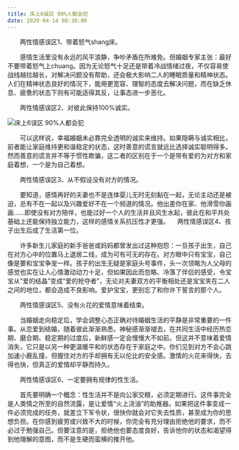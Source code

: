 ```yaml
---
title: 床上6误区 90%人都会犯
date: 2020-04-14 08:38:00
---
```




　　两性情感误区1、带着怒气shang床。

　　感情生活里没有永远的风平浪静，争吵矛盾在所难免。但婚姻专家主张：最好不要带着怒气上chuang。因为无论怒气十足还是带着冷战情绪过夜，不仅容易使战线越拉越长，对解决问题没有帮助，还会极大影响二人的睡眠质量和精神状态。人们在精神状态良好的情况下，能用更宽容、理智的态度去解决问题，而在缺乏休息、疲惫的状态下则有可能适得其反，让事态进一步恶化。

　　两性情感误区2、对彼此保持100%诚实。

![床上6误区 90%人都会犯](/img/10228c9f148c55ffa9d344945aa0d053.jpg)

　　可以这样说，幸福婚姻未必靠完全透明的诚实来维持。如果隐瞒与诚实相比，前者能让家庭维持更和谐稳定的状态，这时善意的谎言就远比选择诚实聪明得多。然而善意的谎言并不等于惯性欺骗，这二者的区别在于一个是带有爱的为对方和家庭着想，一个是为自己着想。

　　两性情感误区3、从不假设没有对方的情况。

　　要知道，感情再好的夫妻也不是连体婴儿无时无刻黏在一起，无论主动还是被迫，总有不在一起以及兴趣爱好不在一个频道的情况。他出差你在家、他滑雪你画画……即使没有对方陪伴，也能过好一个人的生活并且风生水起，彼此在和平共处基础上还能保持独立能力，这样的感情关系抗压性才更强。 　两性情感误区4、孩子出生后成了生活第一位。

　　许多新生儿家庭的新手爸爸或妈妈都曾发出过这种抱怨：一旦孩子出生，自己在对方心中的位置马上退居二线，成为可有可无的存在。对方眼中只有宝宝，自己像是要和宝宝争宠一样。孩子的出生无疑是家庭头号事件，头一次领略为人父母的感觉也实在让人心情激动动力十足，但如果因此而忽略、冷落了伴侣的感受，令宝宝从“爱的结晶”变成“爱的抢夺者”，无论对夫妻双方的平衡相处还是宝宝夹在二人之间的地位，都会造成不良影响。爱护宝宝，更别忘了和你许下誓言的那个人。

　　两性情感误区5、没有火花的爱情意味着结束。

　　当婚姻走向稳定后，学会调整心态正确对待婚姻生活的平静是非常重要的一件事。从恋爱到结婚，随着彼此渐渐熟悉，神秘感渐渐褪去，在共同生活中经历热恋期、磨合期、稳定期的过度后，新鲜感一定会慢慢大不如前。但这并不意味着爱情消失，它只是以另一种更温暖平和的状态存在于家庭之中。你们见到对方不会心跳加速小鹿乱撞，但握住对方的手却拥有无以伦比的安全感。激情的火花来得快，去得也快，但真正的爱情却平静而持久。

　　两性情感误区6、一定要拥有规律的性生活。

　　首先要明确一个概念：性生活并不是向公家交粮，必须定期进行。这件事完全是人类情之所至的自然流露，是让爱情“火上浇油”的助推器。如果把这件事变成一件必须完成的任务，就差立下军令状，很快你就会对它失去性质，甚至成为你的思想负担。在你感到疲劳或兴致不大的时候，你完全有充分理由拒绝他的要求，而不必过于勉强自己。但要注意的是，拒绝他也要态度良好，告诉他你的状态和渴望得到他理解的意图，而不是生硬而蛮横的推开他。